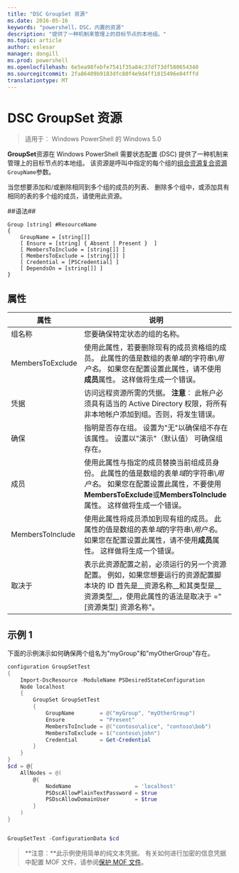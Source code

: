 ```yaml
---
title: "DSC GroupSet 资源"
ms.date: 2016-05-16
keywords: "powershell，DSC，内置的资源"
description: "提供了一种机制来管理上的目标节点的本地组。"
ms.topic: article
author: eslesar
manager: dongill
ms.prod: powershell
ms.openlocfilehash: 6e5ea98febfe7541f35a84c37df73df580654340
ms.sourcegitcommit: 2fa86409b9183dfc80f4e9d4ff1015496e04fffd
translationtype: MT
---
```

# DSC GroupSet 资源

> 适用于︰ Windows PowerShell 的 Windows 5.0

**GroupSet**资源在 Windows PowerShell 需要状态配置 (DSC) 提供了一种机制来管理上的目标节点的本地组。 该资源是呼叫中指定的每个组的[组合资源](groupResource.md)[复合资源](authoringResourceComposite.md)`GroupName`参数。

当您想要添加和/或删除相同到多个组的成员的列表、 删除多个组中，或添加具有相同的表的多个组的成员，请使用此资源。

##语法##
```
Group [string] #ResourceName
{
    GroupName = [string[]]
    [ Ensure = [string] { Absent | Present }  ]
    [ MembersToInclude = [string[]] ]
    [ MembersToExclude = [string[]] ]
    [ Credential = [PSCredential] ]
    [ DependsOn = [string[]] ]
}
```

## 属性

|  属性  |  说明   | 
|---|---| 
| 组名称| 您要确保特定状态的组的名称。| 
| MembersToExclude| 使用此属性，若要删除现有的成员资格组的成员。 此属性的值是数组的表单*域*的字符串\\*用户名*。 如果您在配置设置此属性，请不使用**成员**属性。 这样做将生成一个错误。| 
| 凭据| 访问远程资源所需的凭据。 **注意**︰ 此帐户必须具有适当的 Active Directory 权限，将所有非本地帐户添加到组。否则，将发生错误。
| 确保| 指明是否存在组。 设置为"无"以确保组不存在该属性。 设置以"演示"（默认值） 可确保组存在。| 
| 成员| 使用此属性与指定的成员替换当前组成员身份。 此属性的值是数组的表单*域*的字符串\\*用户名*。 如果您在配置设置此属性，不要使用**MembersToExclude**或**MembersToInclude**属性。 这样做将生成一个错误。| 
| MembersToInclude| 使用此属性将成员添加到现有组的成员。 此属性的值是数组的表单*域*的字符串\\*用户名*。 如果您在配置设置此属性，请不使用**成员**属性。 这样做将生成一个错误。| 
| 取决于 | 表示此资源配置之前，必须运行的另一个资源配置。 例如，如果您想要运行的资源配置脚本块的 ID 首先是__资源名称__和其类型是__资源类型__，使用此属性的语法是取决于 ="[资源类型] 资源名称"。| 

## 示例 1

下面的示例演示如何确保两个组名为"myGroup"和"myOtherGroup"存在。 

```powershell
configuration GroupSetTest
{
    Import-DscResource -ModuleName PSDesiredStateConfiguration
    Node localhost
    {
        GroupSet GroupSetTest
        {
            GroupName        = @("myGroup", "myOtherGroup")
            Ensure           = "Present"
            MembersToInclude = @("contoso\alice", "contoso\bob")
            MembersToExclude = $("contoso\john")
            Credential       = Get-Credential
        }
    }
}
$cd = @{
    AllNodes = @(
        @{
            NodeName                    = 'localhost'
            PSDscAllowPlainTextPassword = $true
            PSDscAllowDomainUser        = $true
        }
    )
}


GroupSetTest -ConfigurationData $cd
```

>**注意︰**此示例使用简单的纯文本凭据。 有关如何进行加密的信息凭据中配置 MOF 文件，请参阅[保护 MOF 文件](secureMOF.md)。


